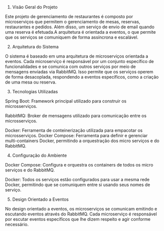 1. Visão Geral do Projeto

Este projeto de gerenciamento de restaurantes é composto por microserviços que permitem o gerenciamento de mesas, reservas, restaurantes e pedidos. Além disso, um serviço de envio de email quando uma reserva é efetuada.A arquitetura é orientada a eventos, o que permite que os serviços se comuniquem de forma assíncrona e escalável.

2. Arquitetura do Sistema

O sistema é baseado em uma arquitetura de microserviços orientada a eventos. Cada microserviço é responsável por um conjunto específico de funcionalidades e se comunica com outros serviços por meio de mensagens enviadas via RabbitMQ. Isso permite que os serviços operem de forma desacoplada, respondendo a eventos específicos, como a criação de uma mesa ou reserva.

3. Tecnologias Utilizadas

Spring Boot: Framework principal utilizado para construir os microsserviços.

RabbitMQ: Broker de mensagens utilizado para comunicação entre os microsserviços.

Docker: Ferramenta de conteinerização utilizada para empacotar os microsserviços.
Docker Compose: Ferramenta para definir e gerenciar multi-containers Docker, permitindo a orquestração dos micro serviços e do RabbitMQ.

4. Configuração do Ambiente

Docker Compose:
Configura e orquestra os containers de todos os micro serviços e do RabbitMQ.

Docker:
Todos os serviços estão configurados para usar a mesma rede Docker, permitindo que se comuniquem entre si usando seus nomes de serviço.

5. Design Orientado a Eventos

No design orientado a eventos, os microserviços se comunicam emitindo e escutando eventos através do RabbitMQ. Cada microserviço é responsável por escutar eventos específicos que lhe dizem respeito e agir conforme necessário.
